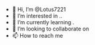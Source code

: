 - 👋 Hi, I’m @Lotus7221
- 👀 I’m interested in ..
- 🌱 I’m currently learning . 
- 💞️ I’m looking to collaborate on   
- 📫 How to reach me   

